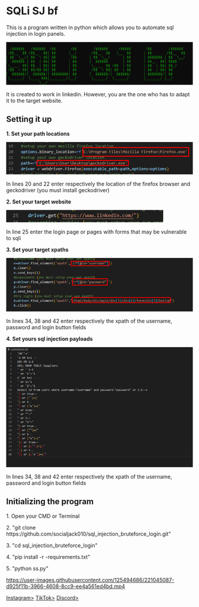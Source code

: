 <h1>SQLi SJ bf</h1>
<p>This is a program written in python which allows you to automate sql injection in login panels.</p>
<img src="intro.png">
<p>It is created to work in linkedin. However, you are the one who has to adapt it to the target website.</p>
<h2>Setting it up</h2>
<p><b>1. Set your path locations</b></p>
<img src='image.png'>
<p>In lines 20 and 22 enter respectively the location of the firefox browser and geckodriver (you must install geckodriver)</p>
<p><b>2. Set your target website</b></p>
<img src='image2.png'>
<p>In line 25 enter the login page or pages with forms that may be vulnerable to sqli</p>
<p><b>3. Set your target xpaths</b></p>
<img src='image3.png'>
<p>In lines 34, 38 and 42 enter respectively the xpath of the username, password and login button fields</p>
<p><b>4. Set yours sql injection payloads</b></p>
<img src='image4.png'>
<p>In lines 34, 38 and 42 enter respectively the xpath of the username, password and login button fields</p>
<h2>Initializing the program</h2>
<p>1. Open your CMD or Terminal</p>
<p>2. "git clone https://github.com/socialjack010/sql_injection_bruteforce_login.git"</p>
<p>3. "cd sql_injection_bruteforce_login"</p>
<p>4. "pip install -r -requirements.txt"</p>
<p>5. "python ss.py"</p>


https://user-images.githubusercontent.com/125494686/221045087-d925f11b-3966-4608-8cc9-ee4a561ed4bd.mp4


<a href='https://www.instagram.com/socialjack010/'>Instagram></a>
<a href='https://www.tiktok.com/@socialjackinfo'>TikTok></a>
<a href='https://discord.gg/ybzs9qRQc4/'>Discord></a>
